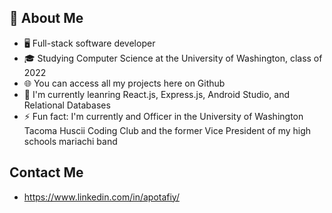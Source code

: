 ## 📖 About Me
- 🖥 Full-stack software developer
- 🎓 Studying Computer Science at the University of Washington, class of 2022
- 🌐 You can access all my projects here on Github
- 🌱 I'm currently leanring React.js, Express.js, Android Studio, and Relational Databases
- ⚡ Fun fact: I'm currently and Officer in the University of Washington Tacoma Huscii Coding Club and the former Vice President of my high schools mariachi band

## Contact Me
- https://www.linkedin.com/in/apotafiy/




<!--

- 🖥 𝙵𝚞𝚕𝚕-𝚜𝚝𝚊𝚌𝚔 𝚜𝚘𝚏𝚝𝚠𝚊𝚛𝚎 𝚍𝚎𝚟𝚎𝚕𝚘𝚙𝚎𝚛
- 🎓 𝚂𝚝𝚞𝚍𝚢𝚒𝚗𝚐 𝙲𝚘𝚖𝚙𝚞𝚝𝚎𝚛 𝚂𝚌𝚒𝚎𝚗𝚌𝚎 𝚊𝚝 𝚝𝚑𝚎 𝚄𝚗𝚒𝚟𝚎𝚛𝚜𝚒𝚝𝚢 𝚘𝚏 𝚆ashington, 𝚌𝚕𝚊𝚜𝚜 of 2022
- 🌐 𝚈𝚘𝚞 𝚌𝚊𝚗 𝚊𝚌𝚌𝚎𝚜𝚜 𝚊𝚕𝚕 𝚖𝚢 𝚙𝚛𝚘𝚓𝚎𝚌𝚝𝚜 𝚑𝚎𝚛𝚎 𝚘𝚗 𝙶𝚒𝚝𝙷𝚞𝚋
- 🌱 I’m currently learning React.js, Express.js, Android Mobile Apps, and Relational Databases
- ⚡ Fun fact: I'm currently an Officer in the University of Washington Tacoma Huscii Codign Club and the former Vice President of my high schools mariachi band

- 🔭 I’m currently working on ...

- 👯 I’m looking to collaborate on ...
- 🤔 I’m looking for help with ...
- 💬 Ask me about ...
- 📫 How to reach me: ...
- 😄 Pronouns: ...
-->

